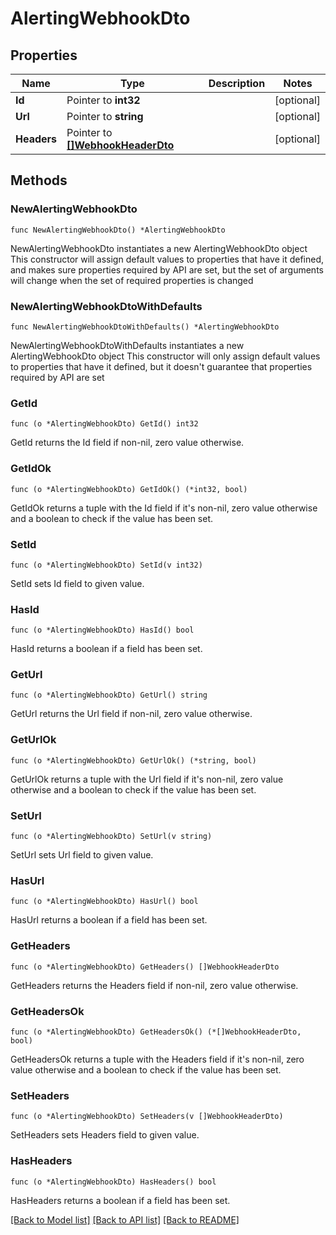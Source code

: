 # AlertingWebhookDto

## Properties

Name | Type | Description | Notes
------------ | ------------- | ------------- | -------------
**Id** | Pointer to **int32** |  | [optional] 
**Url** | Pointer to **string** |  | [optional] 
**Headers** | Pointer to [**[]WebhookHeaderDto**](WebhookHeaderDto.md) |  | [optional] 

## Methods

### NewAlertingWebhookDto

`func NewAlertingWebhookDto() *AlertingWebhookDto`

NewAlertingWebhookDto instantiates a new AlertingWebhookDto object
This constructor will assign default values to properties that have it defined,
and makes sure properties required by API are set, but the set of arguments
will change when the set of required properties is changed

### NewAlertingWebhookDtoWithDefaults

`func NewAlertingWebhookDtoWithDefaults() *AlertingWebhookDto`

NewAlertingWebhookDtoWithDefaults instantiates a new AlertingWebhookDto object
This constructor will only assign default values to properties that have it defined,
but it doesn't guarantee that properties required by API are set

### GetId

`func (o *AlertingWebhookDto) GetId() int32`

GetId returns the Id field if non-nil, zero value otherwise.

### GetIdOk

`func (o *AlertingWebhookDto) GetIdOk() (*int32, bool)`

GetIdOk returns a tuple with the Id field if it's non-nil, zero value otherwise
and a boolean to check if the value has been set.

### SetId

`func (o *AlertingWebhookDto) SetId(v int32)`

SetId sets Id field to given value.

### HasId

`func (o *AlertingWebhookDto) HasId() bool`

HasId returns a boolean if a field has been set.

### GetUrl

`func (o *AlertingWebhookDto) GetUrl() string`

GetUrl returns the Url field if non-nil, zero value otherwise.

### GetUrlOk

`func (o *AlertingWebhookDto) GetUrlOk() (*string, bool)`

GetUrlOk returns a tuple with the Url field if it's non-nil, zero value otherwise
and a boolean to check if the value has been set.

### SetUrl

`func (o *AlertingWebhookDto) SetUrl(v string)`

SetUrl sets Url field to given value.

### HasUrl

`func (o *AlertingWebhookDto) HasUrl() bool`

HasUrl returns a boolean if a field has been set.

### GetHeaders

`func (o *AlertingWebhookDto) GetHeaders() []WebhookHeaderDto`

GetHeaders returns the Headers field if non-nil, zero value otherwise.

### GetHeadersOk

`func (o *AlertingWebhookDto) GetHeadersOk() (*[]WebhookHeaderDto, bool)`

GetHeadersOk returns a tuple with the Headers field if it's non-nil, zero value otherwise
and a boolean to check if the value has been set.

### SetHeaders

`func (o *AlertingWebhookDto) SetHeaders(v []WebhookHeaderDto)`

SetHeaders sets Headers field to given value.

### HasHeaders

`func (o *AlertingWebhookDto) HasHeaders() bool`

HasHeaders returns a boolean if a field has been set.


[[Back to Model list]](../README.md#documentation-for-models) [[Back to API list]](../README.md#documentation-for-api-endpoints) [[Back to README]](../README.md)


